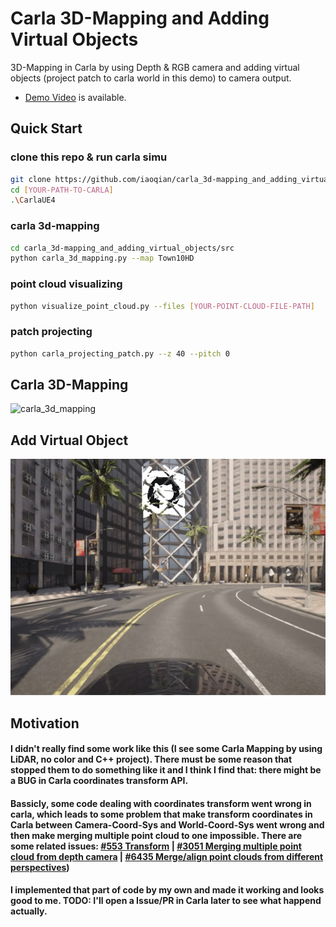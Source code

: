 # Carla 3D-Mapping and Adding Virtual Objects
3D-Mapping in Carla by using Depth & RGB camera and adding virtual objects (project patch to carla world in this demo) to camera output.
* [Demo Video](https://www.youtube.com/watch?v=6ewC3qSw9zM) is available.
## Quick Start
### clone this repo & run carla simu
```bash
git clone https://github.com/iaoqian/carla_3d-mapping_and_adding_virtual_objects.git
cd [YOUR-PATH-TO-CARLA]
.\CarlaUE4
```
### carla 3d-mapping
```bash
cd carla_3d-mapping_and_adding_virtual_objects/src
python carla_3d_mapping.py --map Town10HD
```
### point cloud visualizing
```bash
python visualize_point_cloud.py --files [YOUR-POINT-CLOUD-FILE-PATH]
```
### patch projecting
```bash
python carla_projecting_patch.py --z 40 --pitch 0
```

## Carla 3D-Mapping
![carla_3d_mapping](https://github.com/iaoqian/carla_3d-mapping_and_adding_virtual_objects/blob/main/IMG/carla_pc.png)
## Add Virtual Object
![project_patch](https://github.com/iaoqian/carla_3d-mapping_and_adding_virtual_objects/blob/main/IMG/project_patch.png)
## Motivation
#### I didn't really find some work like this (I see some Carla Mapping by using LiDAR, no color and C++ project). There must be some reason that stopped them to do something like it and I think I find that: there might be a BUG in Carla coordinates transform API.
#### Bassicly, some code dealing with coordinates transform went wrong in carla, which leads to some problem that make transform coordinates in Carla between Camera-Coord-Sys and World-Coord-Sys went wrong and then make merging multiple point cloud to one impossible. There are some related issues: [#553 Transform](https://github.com/carla-simulator/carla/issues/553) | [#3051 Merging multiple point cloud from depth camera](https://github.com/carla-simulator/carla/issues/3051) | [#6435 Merge/align point clouds from different perspectives](https://github.com/carla-simulator/carla/issues/6435))
#### I implemented that part of code by my own and made it working and looks good to me. TODO: I'll open a Issue/PR in Carla later to see what happend actually.
